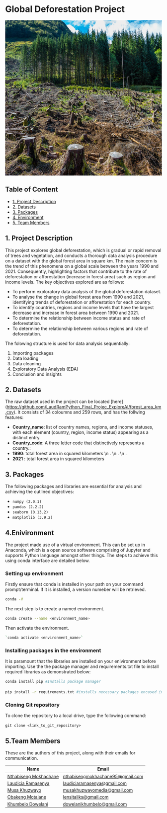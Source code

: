 # Global Deforestation Project

<div id="Deforestation_image", align="center">
  <img src="Deforestation_image.jpg" width="700" height="500" alt=""/>
</div>


## Table of Content

* [1. Project Description](#project-description)
* [2. Datasets](#dataset)
* [3. Packages](#packages)
* [4. Environment](#environment)
* [5. Team Members](#team-members)


## 1. Project Description <a class="anchor" id="project-description"></a>

This project explores global deforestation, which is gradual or rapid removal of trees and vegetation, and conducts a thorough data analysis procedure on a dataset with the global forest area in square km. The main concern is the trend of this phenomena on a global scale between the years 1990 and 2021. Consequently, highlighting factors that contribute to the rate of deforestation or afforestation (increase in forest area) such as region and income levels. The key objectives explored are as follows:
* To perform exploratory data analysis of the global deforestation dataset.
* To analyse the change in global forest area from 1990 and 2021, identifying trends of deforestation or afforestation for each country.
* To identify countries, regions and income levels that have the largest decrease and increase in forest area between 1990 and 2021.
* To determine the relationship between income status and rate of deforestation.
* To determine the relationship between various regions and rate of deforestation.

The folowing structure is used for data analysis sequentially:
1. Importing packages
2. Data loading
3. Data cleaning
4. Exploratory Data Analysis (EDA)
5. Conclusion and insights


## 2. Datasets <a class="anchor" id="dataset"></a>

The raw dataset used in the project can be located [here] (https://github.com/LaudRamPython_Final_Projec_ExploreAI/forest_area_km.csv). It consists of 34 coloumns and 259 rows, and has the follwing features:
* <b>Country_name</b>: list of country names, regions, and income statuses, with each element (country, region, income status) appearing as a distinct entry.
* <b>Country_code</b>: A three letter code that distinctively represents a country.:
* <b>1990</b>: total forest area in squared kilometers
    \n .
    \n .
    \n .
* <b>2021</b> : total forest area in squared kilometers

## 3. Packages <a class="anchor" id="packages"></a>


The following packages and libraries are essential for analysis and achieving the outlined objectives:

+ `numpy (2.0.1)`
+ `pandas (2.2.2)`
+ `seaborn (0.13.2)`
+ `matplotlib (3.9.2)`


## 4.Enivironment <a class="anchor" id="environment"></a>

The project made use of a virtual environment. This can be set up in Anaconda, which is a open source software comprising of Jupyter and supports Python language amongst other things. The steps to achieve this using conda interface are detailed below.

###  Setting up environment

Firstly ensure that conda is installed in your path on your command prompt/terminal. If it is installed, a version numeber will be retrieved. 
```bash
conda -V
```
The next step is to create a named environment.
```bash
conda create --name <environment_name>
```
Then activate the environment.
```bash
`conda activate <environment_name>`
```

### Installing packages in the environment

It is paramount that the libraries are installed on your enivironment before importing. Use the the package manager and requirements.txt file to install required libraries as demonstrated below:
```bash
conda install pip #Installs package manager

pip install -r requirements.txt #installs necessary packages encased in requirements.txt
```

### Cloning Git repository

To clone the repository to a local drive, type the following command:

`git clone <link_to_git_repository>`


## 5.Team Members <a class="anchor" id="team-members"></a>

These are the authors of this project, along with their emails for communication.

| Name                                                                                        |  Email              
|---------------------------------------------------------------------------------------------|--------------------             
| [Nthabiseng Mokhachane](https://github.com/NthabisengM95)                                                                    | nthabisengmokhachane95@gmail.com
| [Laudicia Ramasenya](https://github.com/LaudRam)                                                                      | laudiciaramasenya@gmail.com
| [Musa Khuzwayo](https://github.com/MusaKhuzwayo)                                                                           | musakhuzwayomedia@gmail.com
| [Obakeng Motalane]()                                                                        | lensitaliks@gmail.com
| [Khumbelo Dowelani](https://github.com/dowelani)                                                                       | dowelanikhumbelo@gmail.com